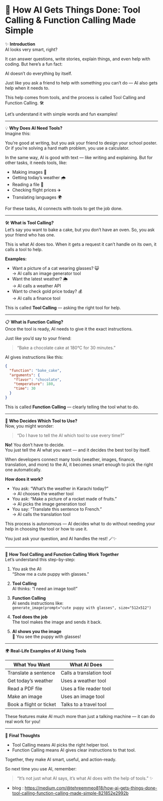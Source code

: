 
# 🤖 How AI Gets Things Done: Tool Calling & Function Calling Made Simple


✨ **Introduction**  
AI looks very smart, right?  

It can answer questions, write stories, explain things, and even help with coding. But here’s a fun fact:  

AI doesn’t do everything by itself.  

Just like you ask a friend to help with something you can’t do — AI also gets help when it needs to.  

This help comes from tools, and the process is called Tool Calling and Function Calling. 🛠️  

Let’s understand it with simple words and fun examples!

---

💡 **Why Does AI Need Tools?**  
Imagine this:  

You’re good at writing, but you ask your friend to design your school poster. Or if you’re solving a hard math problem, you use a calculator.  

In the same way, AI is good with text — like writing and explaining. But for other tasks, it needs tools, like:  

- Making images 🎨  
- Getting today’s weather 🌧️  
- Reading a file 📄  
- Checking flight prices ✈️  
- Translating languages 🌍  

For these tasks, AI connects with tools to get the job done.

---

🛠️ **What is Tool Calling?**  
Let’s say you want to bake a cake, but you don’t have an oven. So, you ask your friend who has one.  

This is what AI does too. When it gets a request it can’t handle on its own, it calls a tool to help.  

**Examples:**  
- Want a picture of a cat wearing glasses? 😺  
→ AI calls an image generator tool  
- Want the latest weather? 🌦️  
→ AI calls a weather API  
- Want to check gold price today? 💰  
→ AI calls a finance tool  

This is called **Tool Calling** — asking the right tool for help.

---

📋 **What is Function Calling?**  
Once the tool is ready, AI needs to give it the exact instructions.  

Just like you’d say to your friend:  

> “Bake a chocolate cake at 180°C for 30 minutes.”  

AI gives instructions like this:  

```json
{
  "function": "bake_cake",
  "arguments": {
    "flavor": "chocolate",
    "temperature": 180,
    "time": 30
  }
}
```

This is called **Function Calling** — clearly telling the tool what to do.

---

🧠 **Who Decides Which Tool to Use?**  
Now, you might wonder:  

> “Do I have to tell the AI which tool to use every time?”  

**No!** You don’t have to decide.  
You just tell the AI what you want — and it decides the best tool by itself.  

When developers connect many tools (weather, images, finance, translation, and more) to the AI, it becomes smart enough to pick the right one automatically.

**How does it work?**  
- You ask: “What’s the weather in Karachi today?”  
→ AI chooses the weather tool  
- You ask: “Make a picture of a rocket made of fruits.”  
→ AI picks the image generation tool  
- You say: “Translate this sentence to French.”  
→ AI calls the translation tool  

This process is autonomous — AI decides what to do without needing your help in choosing the tool or how to use it.  

You just ask your question, and AI handles the rest! 🪄✨

---

🔄 **How Tool Calling and Function Calling Work Together**  
Let’s understand this step-by-step:

1. You ask the AI:  
   “Show me a cute puppy with glasses.”

2. **Tool Calling**  
   AI thinks: “I need an image tool!”

3. **Function Calling**  
   AI sends instructions like:  
   `generate_image(prompt="cute puppy with glasses", size="512x512")`

4. **Tool does the job**  
   The tool makes the image and sends it back.

5. **AI shows you the image**  
🎉 You see the puppy with glasses!

---

🌍 **Real-Life Examples of AI Using Tools**

| What You Want                 | What AI Does               |
|------------------------------|---------------------------|
| Translate a sentence          | Calls a translation tool  |
| Get today’s weather           | Uses a weather tool       |
| Read a PDF file              | Uses a file reader tool   |
| Make an image                | Uses an image tool        |
| Book a flight or ticket       | Talks to a travel tool    |

These features make AI much more than just a talking machine — it can do real work for you!

---

🧠 **Final Thoughts**  
- Tool Calling means AI picks the right helper tool.  
- Function Calling means AI gives clear instructions to that tool.  

Together, they make AI smart, useful, and action-ready.

So next time you use AI, remember:  

> “It’s not just what AI says, it’s what AI does with the help of tools.” ✨


- blog : https://medium.com/@tehreemmeo818/how-ai-gets-things-done-tool-calling-function-calling-made-simple-821852e2992b